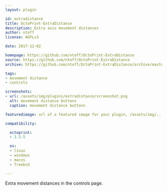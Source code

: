 ```yaml
---
layout: plugin

id: extradistance
title: OctoPrint-ExtraDistance
description: Extra axis movement distances
author: ntoff
license: AGPLv3

date: 2017-12-02

homepage: https://github.com/ntoff/OctoPrint-ExtraDistance
source: https://github.com/ntoff/OctoPrint-ExtraDistance
archive: https://github.com/ntoff/OctoPrint-ExtraDistance/archive/master.zip

tags:
- movement distance
- controls

screenshots:
- url: /assets/img/plugins/extradistance/screenshot.png
  alt: movement distance buttons
  caption: movement distance buttons

featuredimage: url of a featured image for your plugin, /assets/img/...

compatibility:

  octoprint:
  - 1.3.5

  os:
  - linux
  - windows
  - macos
  - freebsd

---
```


Extra movement distances in the controls page.
